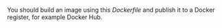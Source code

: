 You should build an image using this *Dockerfile* and publish it to a Docker register, for example Docker Hub.
